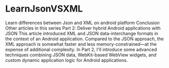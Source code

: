 # LearnJsonVSXML
Learn differences between Json and XML on android platform
Conclusion
Other articles in this series
Part 2: Deliver hybrid Android applications with JSON
This article introduced XML and JSON data-interchange formats in the context of an Android application. Compared to the JSON approach, the XML approach is somewhat faster and less memory-constrained—at the expense of additional complexity. In Part 2, I'll introduce some advanced techniques combining JSON data, WebKit-based WebView widgets, and custom dynamic application logic for Android applications.
